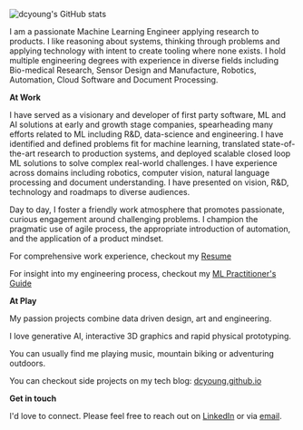 ![dcyoung's GitHub stats](https://github-readme-stats.vercel.app/api?username=dcyoung&show_icons=true&count_private=true)

I am a passionate Machine Learning Engineer applying research to products. I like reasoning about systems, thinking through problems and applying technology with intent to create tooling where none exists. I hold multiple engineering degrees with experience in diverse fields including Bio-medical Research, Sensor Design and Manufacture, Robotics, Automation, Cloud Software and Document Processing.

**At Work**

I have served as a visionary and developer of first party software, ML and AI solutions at early and growth stage companies, spearheading many efforts related to ML including R&D, data-science and engineering. I have identified and defined problems fit for machine learning, translated state-of-the-art research to production systems, and deployed scalable closed loop ML solutions to solve complex real-world challenges. I have experience across domains including robotics, computer vision, natural language processing and document understanding. I have presented on vision, R&D, technology and roadmaps to diverse audiences.

Day to day, I foster a friendly work atmosphere that promotes passionate, curious engagement around challenging problems. I champion the pragmatic use of agile process, the appropriate introduction of automation, and the application of a product mindset.

For comprehensive work experience, checkout my [Resume](https://dcyoung.github.io/resume/)

For insight into my engineering process, checkout my [ML Practitioner's Guide](https://dcyoung.github.io/ml-practitioners-guide/)  

**At Play**

My passion projects combine data driven design, art and engineering.

I love generative AI, interactive 3D graphics and rapid physical prototyping.

You can usually find me playing music, mountain biking or adventuring outdoors.

You can checkout side projects on my tech blog: [dcyoung.github.io](https://dcyoung.github.io)

**Get in touch**

I'd love to connect. Please feel free to reach out on [LinkedIn](https://www.linkedin.com/in/david-young-09509210a) or via [email](mailto:david@questionablyartificial.com).
